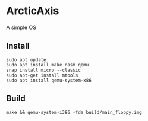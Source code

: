 # ArcticAxis
A simple OS

## Install
```
sudo apt update
sudo apt install make nasm qemu
snap install micro --classic
sudo apt-get install mtools
sudo apt install qemu-system-x86
```

## Build
```
make && qemu-system-i386 -fda build/main_floppy.img
```